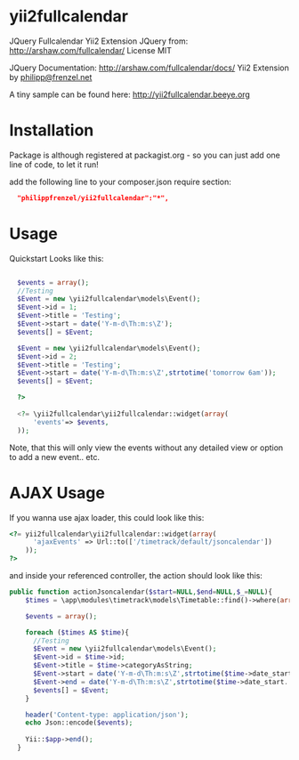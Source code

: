 yii2fullcalendar
================
JQuery Fullcalendar Yii2 Extension
JQuery from: http://arshaw.com/fullcalendar/
License MIT

JQuery Documentation:
http://arshaw.com/fullcalendar/docs/
Yii2 Extension by <philipp@frenzel.net>

A tiny sample can be found here:
http://yii2fullcalendar.beeye.org

Installation
============
Package is although registered at packagist.org - so you can just add one line of code, to let it run!

add the following line to your composer.json require section:
```json
  "philippfrenzel/yii2fullcalendar":"*",
```

Usage
=====

Quickstart Looks like this:

```php

  $events = array();
  //Testing
  $Event = new \yii2fullcalendar\models\Event();
  $Event->id = 1;
  $Event->title = 'Testing';
  $Event->start = date('Y-m-d\Th:m:s\Z');
  $events[] = $Event;

  $Event = new \yii2fullcalendar\models\Event();
  $Event->id = 2;
  $Event->title = 'Testing';
  $Event->start = date('Y-m-d\Th:m:s\Z',strtotime('tomorrow 6am'));
  $events[] = $Event;

  ?>
  
  <?= \yii2fullcalendar\yii2fullcalendar::widget(array(
      'events'=> $events,
  ));
```

Note, that this will only view the events without any detailed view or option to add a new event.. etc.

AJAX Usage
==========
If you wanna use ajax loader, this could look like this:

```php
<?= yii2fullcalendar\yii2fullcalendar::widget(array(
      'ajaxEvents' => Url::to(['/timetrack/default/jsoncalendar'])
    ));
?>
```

and inside your referenced controller, the action should look like this:

```php
public function actionJsoncalendar($start=NULL,$end=NULL,$_=NULL){
    $times = \app\modules\timetrack\models\Timetable::find()->where(array('category'=>\app\modules\timetrack\models\Timetable::CAT_TIMETRACK))->all();

    $events = array();

    foreach ($times AS $time){
      //Testing
      $Event = new \yii2fullcalendar\models\Event();
      $Event->id = $time->id;
      $Event->title = $time->categoryAsString;
      $Event->start = date('Y-m-d\Th:m:s\Z',strtotime($time->date_start.' '.$time->time_start));
      $Event->end = date('Y-m-d\Th:m:s\Z',strtotime($time->date_start.' '.$time->time_end));
      $events[] = $Event;
    }

    header('Content-type: application/json');
    echo Json::encode($events);
    
    Yii::$app->end();
  }
```
